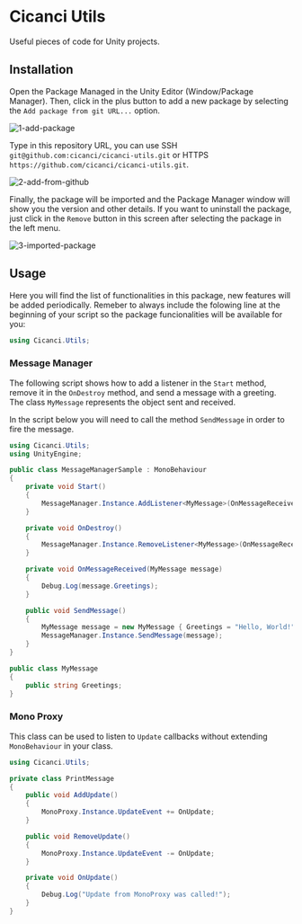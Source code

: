 # Cicanci Utils

Useful pieces of code for Unity projects.

## Installation

Open the Package Managed in the Unity Editor (Window/Package Manager). Then, click in the plus button to add a new package by selecting the `Add package from git URL...` option.

![1-add-package](https://user-images.githubusercontent.com/1128438/74468205-337c1280-4e79-11ea-816d-869133139ad1.png)

Type in this repository URL, you can use SSH `git@github.com:cicanci/cicanci-utils.git` or HTTPS `https://github.com/cicanci/cicanci-utils.git`.

![2-add-from-github](https://user-images.githubusercontent.com/1128438/74468213-3545d600-4e79-11ea-853e-371640221c2e.png)

Finally, the package will be imported and the Package Manager window will show you the version and other details. If you want to uninstall the package, just click in the `Remove` button in this screen after selecting the package in the left menu.

![3-imported-package](https://user-images.githubusercontent.com/1128438/74468215-35de6c80-4e79-11ea-8428-91b95c8d77d3.png)

## Usage

Here you will find the list of functionalities in this package, new features will be added periodically. Remeber to always include the folowing line at the beginning of your script so the package funcionalities will be available for you:

```csharp
using Cicanci.Utils;
```

### Message Manager

The following script shows how to add a listener in the `Start` method, remove it in the `OnDestroy` method, and send a message with a greeting. The class `MyMessage` represents the object sent and received.

In the script below you will need to call the method `SendMessage` in order to fire the message.

```csharp
using Cicanci.Utils;
using UnityEngine;

public class MessageManagerSample : MonoBehaviour
{
    private void Start()
    {
        MessageManager.Instance.AddListener<MyMessage>(OnMessageReceived);
    }

    private void OnDestroy()
    {
        MessageManager.Instance.RemoveListener<MyMessage>(OnMessageReceived);
    }

    private void OnMessageReceived(MyMessage message)
    {
        Debug.Log(message.Greetings);
    }

    public void SendMessage()
    {
        MyMessage message = new MyMessage { Greetings = "Hello, World!" };
        MessageManager.Instance.SendMessage(message);
    }
}

public class MyMessage
{
    public string Greetings;
}
```


### Mono Proxy

This class can be used to listen to `Update` callbacks without extending `MonoBehaviour` in your class.


```csharp
using Cicanci.Utils;

private class PrintMessage
{
    public void AddUpdate()
    {
        MonoProxy.Instance.UpdateEvent += OnUpdate;
    }

    public void RemoveUpdate()
    {
        MonoProxy.Instance.UpdateEvent -= OnUpdate;
    }

    private void OnUpdate()
    {
        Debug.Log("Update from MonoProxy was called!");
    }
}
```
